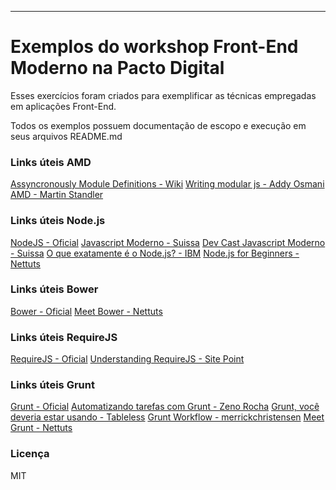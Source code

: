 ---
# Exemplos do workshop Front-End Moderno na Pacto Digital
Esses exercícios foram criados para exemplificar as técnicas empregadas em aplicações Front-End.

Todos os exemplos possuem documentação de escopo e execução em seus arquivos README.md

### Links úteis AMD
[Assyncronously Module Definitions - Wiki](http://goo.gl/Mn01d)
[Writing modular js - Addy Osmani](http://goo.gl/oQpTw)
[AMD - Martin Standler](http://goo.gl/NO3ia2)

### Links úteis Node.js
[NodeJS - Oficial](http://goo.gl/3nBP)
[Javascript Moderno - Suissa](http://goo.gl/WuoGHM)
[Dev Cast Javascript Moderno - Suissa](http://goo.gl/2UDHi9)
[O que exatamente é o Node.js? - IBM](http://goo.gl/zhH1A)
[Node.js for Beginners - Nettuts](http://goo.gl/GhPco)

### Links úteis Bower
[Bower - Oficial](http://goo.gl/RVwco)
[Meet Bower - Nettuts](http://goo.gl/9qAyf)

### Links úteis RequireJS
[RequireJS - Oficial](http://goo.gl/ovNO)
[Understanding RequireJS - Site Point](http://goo.gl/d5Bwj)

### Links úteis Grunt
[Grunt - Oficial](http://goo.gl/pTSlf)
[Automatizando tarefas com Grunt - Zeno Rocha](http://goo.gl/mH49Du)
[Grunt, você deveria estar usando - Tableless](http://goo.gl/N7nzqx)
[Grunt Workflow - merrickchristensen](http://goo.gl/s9ztc)
[Meet Grunt - Nettuts](http://goo.gl/Z7bsU)

### Licença
MIT